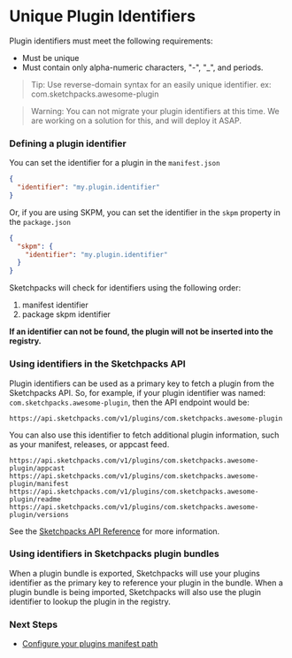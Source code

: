 # Unique Plugin Identifiers

Plugin identifiers must meet the following requirements:

* Must be unique
* Must contain only alpha-numeric characters, "-", "\_", and periods.

> Tip: Use reverse-domain syntax for an easily unique identifier. ex: com.sketchpacks.awesome-plugin

> Warning: You can not migrate your plugin identifiers at this time.  We are working
on a solution for this, and will deploy it ASAP.

### Defining a plugin identifier

You can set the identifier for a plugin in the `manifest.json`

```json
{
  "identifier": "my.plugin.identifier"
}
```

Or, if you are using SKPM, you can set the identifier in the `skpm` property
in the `package.json`

```json
{
  "skpm": {
    "identifier": "my.plugin.identifier"
  }
}
```

Sketchpacks will check for identifiers using the following order:

1. manifest identifier
2. package skpm identifier

**If an identifier can not be found, the plugin will not be inserted into the registry.**

### Using identifiers in the Sketchpacks API

Plugin identifiers can be used as a primary key to fetch a plugin from the Sketchpacks API.
So, for example, if your plugin identifier was named: `com.sketchpacks.awesome-plugin`,
then the API endpoint would be:

```
https://api.sketchpacks.com/v1/plugins/com.sketchpacks.awesome-plugin
```

You can also use this identifier to fetch additional plugin information, such as your
manifest, releases, or appcast feed.

```
https://api.sketchpacks.com/v1/plugins/com.sketchpacks.awesome-plugin/appcast
https://api.sketchpacks.com/v1/plugins/com.sketchpacks.awesome-plugin/manifest
https://api.sketchpacks.com/v1/plugins/com.sketchpacks.awesome-plugin/readme
https://api.sketchpacks.com/v1/plugins/com.sketchpacks.awesome-plugin/versions
```

See the [Sketchpacks API Reference](http://docs.sketchpacks.apiary.io) for more information.

### Using identifiers in Sketchpacks plugin bundles

When a plugin bundle is exported, Sketchpacks will use your plugins identifier as
the primary key to reference your plugin in the bundle.  When a plugin bundle is
being imported, Sketchpacks will also use the plugin identifier to lookup the plugin
in the registry.

### Next Steps

* [Configure your plugins manifest path](./settings.md)
